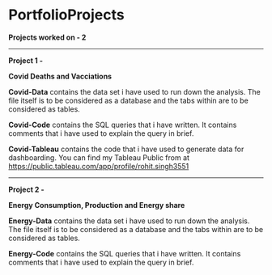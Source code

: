 # PortfolioProjects

**Projects worked on - 2**

---------------

**Project 1 -**

**Covid Deaths and Vacciations**

**Covid-Data** contains the data set i have used to run down the analysis. 
The file itself is to be considered as a database and the tabs within are to be considered as tables.

**Covid-Code** contains the SQL queries that i have written. 
It contains comments that i have used to explain the query in brief.

**Covid-Tableau** contains the code that i have used to generate data for dashboarding.
You can find my Tableau Public from at https://public.tableau.com/app/profile/rohit.singh3551

---------------

**Project 2 -**

**Energy Consumption, Production and Energy share**

**Energy-Data** contains the data set i have used to run down the analysis. 
The file itself is to be considered as a database and the tabs within are to be considered as tables.

**Energy-Code** contains the SQL queries that i have written. 
It contains comments that i have used to explain the query in brief.
